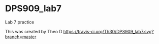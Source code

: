 # DPS909_lab7
Lab 7 practice 

This was created by Theo D
https://travis-ci.org/Th30/DPS909_lab7.svg?branch=master
